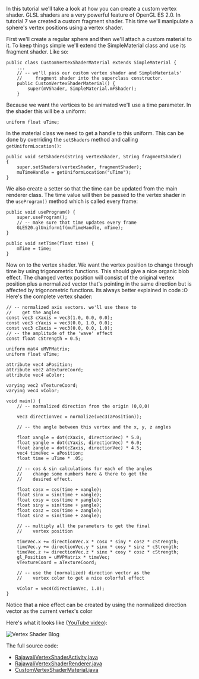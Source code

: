 In this tutorial we'll take a look at how you can create a custom vertex shader. GLSL shaders are a very powerful feature of OpenGL ES 2.0. In tutorial 7 we created a custom fragment shader. This time we'll manipulate a sphere's vertex positions using a vertex shader.

First we'll create a regular sphere and then we'll attach a custom material to it. To keep things simple we'll extend the SimpleMaterial class and use its fragment shader. Like so:
```
public class CustomVertexShaderMaterial extends SimpleMaterial {
	...
	// -- we'll pass our custom vertex shader and SimpleMaterials'
	//     fragment shader into the superclass constructor.
	public CustomVertexShaderMaterial() {
		super(mVShader, SimpleMaterial.mFShader);
	}
```
Because we want the vertices to be animated we'll use a time parameter. In the shader this will be a uniform:
```
uniform float uTime;
```
In the material class we need to get a handle to this uniform. This can be done by overriding the `setShaders` method and calling `getUniformLocation()`:
```
public void setShaders(String vertexShader, String fragmentShader)
{
	super.setShaders(vertexShader, fragmentShader);
	muTimeHandle = getUniformLocation("uTime");
}
```
We also create a setter so that the time can be updated from the main renderer class. The time value will then be passed to the vertex shader in the `useProgram()` method which is called every frame:
```
public void useProgram() {
	super.useProgram();
	// -- make sure that time updates every frame
	GLES20.glUniform1f(muTimeHandle, mTime);
}

public void setTime(float time) {
	mTime = time;
}
```
Now on to the vertex shader. We want the vertex position to change through time by using trigonometric functions. This should give a nice organic blob effect. The changed vertex position will consist of the original vertex position plus a normalized vector that's pointing in the same direction but is affected by trigonometric functions. Its always better explained in code :O Here's the complete vertex shader:
```
// -- normalized axis vectors. we'll use these to
//    get the angles
const vec3 cXaxis = vec3(1.0, 0.0, 0.0);
const vec3 cYaxis = vec3(0.0, 1.0, 0.0);
const vec3 cZaxis = vec3(0.0, 0.0, 1.0);
// -- the amplitude of the 'wave' effect
const float cStrength = 0.5;

uniform mat4 uMVPMatrix;
uniform float uTime;

attribute vec4 aPosition;
attribute vec2 aTextureCoord;
attribute vec4 aColor;

varying vec2 vTextureCoord;
varying vec4 vColor;		

void main() {
	// -- normalized direction from the origin (0,0,0)

	vec3 directionVec = normalize(vec3(aPosition));

	// -- the angle between this vertex and the x, y, z angles

	float xangle = dot(cXaxis, directionVec) * 5.0;
	float yangle = dot(cYaxis, directionVec) * 6.0;
	float zangle = dot(cZaxis, directionVec) * 4.5;
	vec4 timeVec = aPosition;
	float time = uTime * .05;

	// -- cos & sin calculations for each of the angles
	//    change some numbers here & there to get the
	//    desired effect.

	float cosx = cos(time + xangle);
	float sinx = sin(time + xangle);
	float cosy = cos(time + yangle);
	float siny = sin(time + yangle);
	float cosz = cos(time + zangle);
	float sinz = sin(time + zangle);

	// -- multiply all the parameters to get the final
	//    vertex position

	timeVec.x += directionVec.x * cosx * siny * cosz * cStrength;
	timeVec.y += directionVec.y * sinx * cosy * sinz * cStrength;
	timeVec.z += directionVec.z * sinx * cosy * cosz * cStrength;
	gl_Position = uMVPMatrix * timeVec;
	vTextureCoord = aTextureCoord;

	// -- use the (normalized) direction vector as the
	//    vertex color to get a nice colorful effect

	vColor = vec4(directionVec, 1.0);
}
```
Notice that a nice effect can be created by using the normalized direction vector as the current vertex's color

Here's what it looks like ([YouTube video](http://www.youtube.com/watch?v=LNKLIfgfjZ4&feature=player_embedded)):

![Vertex Shader Blog](http://www.rozengain.com/files/rajawali/rajawali-vertex-shader-blob.jpg)

The full source code:

* [RajawaliVertexShaderActivity.java](https://github.com/MasDennis/RajawaliExamples/blob/master/src/com/monyetmabuk/rajawali/tutorials/RajawaliVertexShaderActivity.java)
* [RajawaliVertexShaderRenderer.java](https://github.com/MasDennis/RajawaliExamples/blob/master/src/com/monyetmabuk/rajawali/tutorials/RajawaliVertexShaderRenderer.java)
* [CustomVertexShaderMaterial.java](https://github.com/MasDennis/RajawaliExamples/blob/master/src/com/monyetmabuk/rajawali/tutorials/CustomVertexShaderMaterial.java)